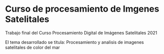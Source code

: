 # Curso de procesamiento de Imgenes Satelitales
Trabajo final del Curso Procesamiento Digital de Imágenes Satelitales 2021

El tema desarrollado se titula: Procesamiento y analisis de imagenes satelitales de color del mar
